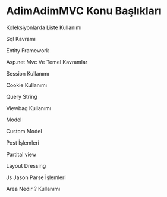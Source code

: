 # AdimAdimMVC Konu Başlıkları


Koleksiyonlarda Liste Kullanımı

Sql Kavramı

Entity Framework

Asp.net Mvc Ve Temel Kavramlar

Session Kullanımı

Cookie Kullanımı

Query String

Viewbag Kullanımı

Model 

Custom Model

Post İşlemleri

Partital view

Layout Dressing

Js Jason Parse İşlemleri

Area Nedir ? Kullanımı
